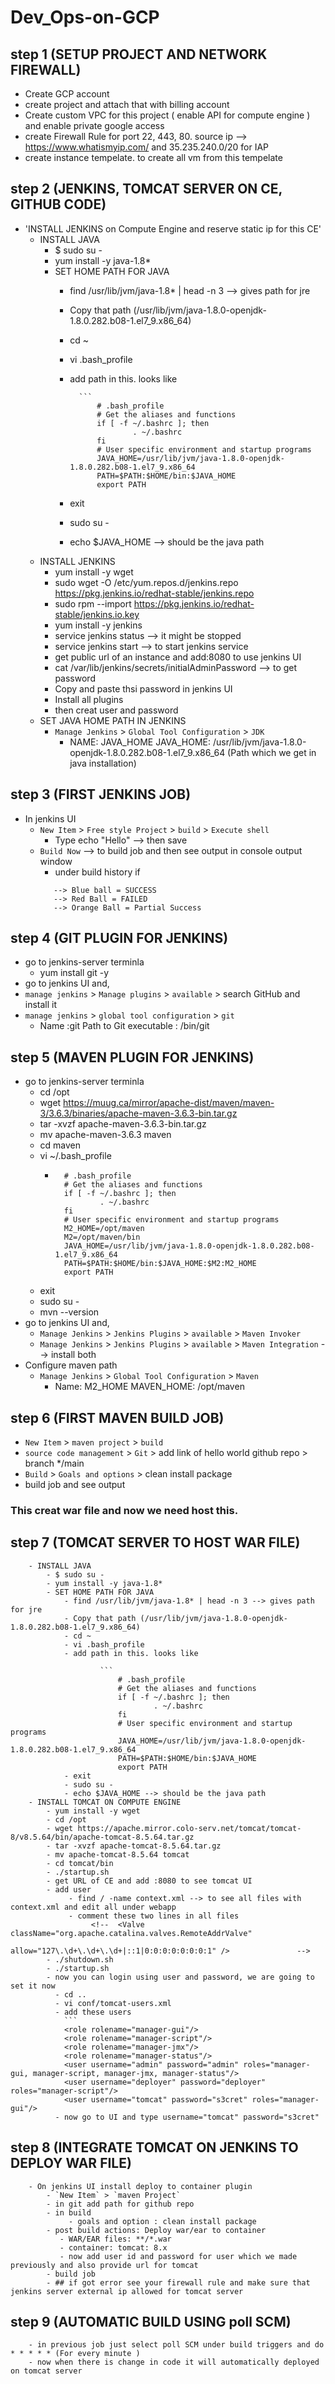 # Dev_Ops-on-GCP
## step 1 (SETUP PROJECT AND NETWORK FIREWALL)
   - Create GCP account 
   - create project and attach that with billing account
   - Create custom VPC for this project ( enable API for compute engine ) and enable private google access
   - create Firewall Rule for port 22, 443, 80. source ip --> https://www.whatismyip.com/ and 35.235.240.0/20 for IAP
   - create instance tempelate. to create all vm from this tempelate 
## step 2 (JENKINS, TOMCAT SERVER ON CE, GITHUB CODE)
   - 'INSTALL JENKINS on Compute Engine and reserve static ip for this CE'
        - INSTALL JAVA
            - $ sudo su -
            - yum install -y java-1.8*
            - SET HOME PATH FOR JAVA
                - find /usr/lib/jvm/java-1.8* | head -n 3 --> gives path for jre
                - Copy that path (/usr/lib/jvm/java-1.8.0-openjdk-1.8.0.282.b08-1.el7_9.x86_64)
                - cd ~
                - vi .bash_profile
                - add path in this. looks like

                        ``` 
                            # .bash_profile
                            # Get the aliases and functions
                            if [ -f ~/.bashrc ]; then
                                    . ~/.bashrc
                            fi
                            # User specific environment and startup programs
                            JAVA_HOME=/usr/lib/jvm/java-1.8.0-openjdk-1.8.0.282.b08-1.el7_9.x86_64
                            PATH=$PATH:$HOME/bin:$JAVA_HOME
                            export PATH
                - exit
                - sudo su -
                - echo $JAVA_HOME --> should be the java path            
        - INSTALL JENKINS 
            - yum install -y wget
            - sudo wget -O /etc/yum.repos.d/jenkins.repo https://pkg.jenkins.io/redhat-stable/jenkins.repo
            - sudo rpm --import https://pkg.jenkins.io/redhat-stable/jenkins.io.key
            - yum install -y jenkins
            - service jenkins status  --> it might be stopped
            - service jenkins start  --> to start jenkins service
            - get public url of an instance and add:8080 to use jenkins UI
            - cat /var/lib/jenkins/secrets/initialAdminPassword --> to get password
            - Copy and paste thsi password in jenkins UI
            - Install all plugins
            - then creat user and password
        - SET JAVA HOME PATH IN JENKINS 
            - `Manage Jenkins` > `Global Tool Configuration` > `JDK`
                - NAME: JAVA_HOME
                  JAVA_HOME: /usr/lib/jvm/java-1.8.0-openjdk-1.8.0.282.b08-1.el7_9.x86_64 (Path which we get in java installation)
## step 3 (FIRST JENKINS JOB)
   - In jenkins UI
        - `New Item` > `Free style Project` > `build` > `Execute shell`
           -  Type echo "Hello"  --> then save 
        - `Build Now` --> to build job and then see output in console output window
           -  under build history if
            ```
               --> Blue ball = SUCCESS
               --> Red Ball = FAILED
               --> Orange Ball = Partial Success  
## step 4 (GIT PLUGIN FOR JENKINS)
   - go to jenkins-server terminla 
      - yum install git -y
   - go to jenkins UI and,   
   - `manage jenkins` > `Manage plugins` > `available` > search GitHub and install it
   - `manage jenkins` > `global tool configuration` > `git`
     - Name :git
       Path to Git executable : /bin/git
## step 5 (MAVEN PLUGIN FOR JENKINS)
   - go to jenkins-server terminla 
      - cd /opt
      - wget https://muug.ca/mirror/apache-dist/maven/maven-3/3.6.3/binaries/apache-maven-3.6.3-bin.tar.gz
      - tar -xvzf apache-maven-3.6.3-bin.tar.gz 
      - mv apache-maven-3.6.3 maven
      - cd maven
      - vi ~/.bash_profile
        - ``` 
            # .bash_profile
            # Get the aliases and functions
            if [ -f ~/.bashrc ]; then
                    . ~/.bashrc
            fi
            # User specific environment and startup programs
            M2_HOME=/opt/maven
            M2=/opt/maven/bin
            JAVA_HOME=/usr/lib/jvm/java-1.8.0-openjdk-1.8.0.282.b08-1.el7_9.x86_64
            PATH=$PATH:$HOME/bin:$JAVA_HOME:$M2:M2_HOME
            export PATH
      - exit
      - sudo su -
      - mvn --version      
   - go to jenkins UI and,   
       - `Manage Jenkins` > `Jenkins Plugins` > `available` > `Maven Invoker`
       - `Manage Jenkins` > `Jenkins Plugins` > `available` > `Maven Integration`      --> install both
   - Configure maven path
       - `Manage Jenkins` > `Global Tool Configuration` > `Maven`    
           - Name: M2_HOME
             MAVEN_HOME: /opt/maven
## step 6 (FIRST MAVEN BUILD JOB)
   - `New Item` > `maven project` > `build` 
   - `source code management` > `Git` > add link of hello world github repo > branch */main
   - `Build` > `Goals and options` > clean install package 
   - build job and see output

### This creat war file and now we need host this.
## step 7 (TOMCAT SERVER TO HOST WAR FILE)
        - INSTALL JAVA
            - $ sudo su -
            - yum install -y java-1.8*
            - SET HOME PATH FOR JAVA
                - find /usr/lib/jvm/java-1.8* | head -n 3 --> gives path for jre
                - Copy that path (/usr/lib/jvm/java-1.8.0-openjdk-1.8.0.282.b08-1.el7_9.x86_64)
                - cd ~
                - vi .bash_profile
                - add path in this. looks like

                        ``` 
                            # .bash_profile
                            # Get the aliases and functions
                            if [ -f ~/.bashrc ]; then
                                    . ~/.bashrc
                            fi
                            # User specific environment and startup programs
                            JAVA_HOME=/usr/lib/jvm/java-1.8.0-openjdk-1.8.0.282.b08-1.el7_9.x86_64
                            PATH=$PATH:$HOME/bin:$JAVA_HOME
                            export PATH
                - exit
                - sudo su -
                - echo $JAVA_HOME --> should be the java path  
        - INSTALL TOMCAT ON COMPUTE ENGINE
            - yum install -y wget
            - cd /opt
            - wget https://apache.mirror.colo-serv.net/tomcat/tomcat-8/v8.5.64/bin/apache-tomcat-8.5.64.tar.gz
            - tar -xvzf apache-tomcat-8.5.64.tar.gz
            - mv apache-tomcat-8.5.64 tomcat
            - cd tomcat/bin
            - ./startup.sh 
            - get URL of CE and add :8080 to see tomcat UI
            - add user
                 - find / -name context.xml --> to see all files with context.xml and edit all under webapp
                 - comment these two lines in all files
                      <!--  <Valve className="org.apache.catalina.valves.RemoteAddrValve"
                             allow="127\.\d+\.\d+\.\d+|::1|0:0:0:0:0:0:0:1" />               -->
            - ./shutdown.sh             
            - ./startup.sh 
            - now you can login using user and password, we are going to set it now
              - cd ..
              - vi conf/tomcat-users.xml
              - add these users
                ``` 
                <role rolename="manager-gui"/>
                <role rolename="manager-script"/>
                <role rolename="manager-jmx"/>
                <role rolename="manager-status"/>
                <user username="admin" password="admin" roles="manager-gui, manager-script, manager-jmx, manager-status"/>
                <user username="deployer" password="deployer" roles="manager-script"/>
                <user username="tomcat" password="s3cret" roles="manager-gui"/>
              - now go to UI and type username="tomcat" password="s3cret"
## step 8 (INTEGRATE TOMCAT ON JENKINS TO DEPLOY WAR FILE)
        - On jenkins UI install deploy to container plugin
            - `New Item` > `maven Project` 
            - in git add path for github repo
            - in build
                 - goals and option : clean install package
            - post build actions: Deploy war/ear to container
               - WAR/EAR files: **/*.war
               - container: tomcat: 8.x
               - now add user id and password for user which we made previously and also provide url for tomcat      
            - build job 
            - ## if got error see your firewall rule and make sure that jenkins server external ip allowed for tomcat server 
## step 9 (AUTOMATIC BUILD USING poll SCM)      
        - in previous job just select poll SCM under build triggers and do * * * * * (For every minute )      
        - now when there is change in code it will automatically deployed on tomcat server